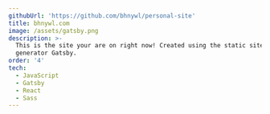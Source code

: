 ```yaml
---
githubUrl: 'https://github.com/bhnywl/personal-site'
title: bhnywl.com
image: /assets/gatsby.png
description: >-
  This is the site your are on right now! Created using the static site
  generator Gatsby.
order: '4'
tech:
  - JavaScript
  - Gatsby
  - React
  - Sass
---
```


